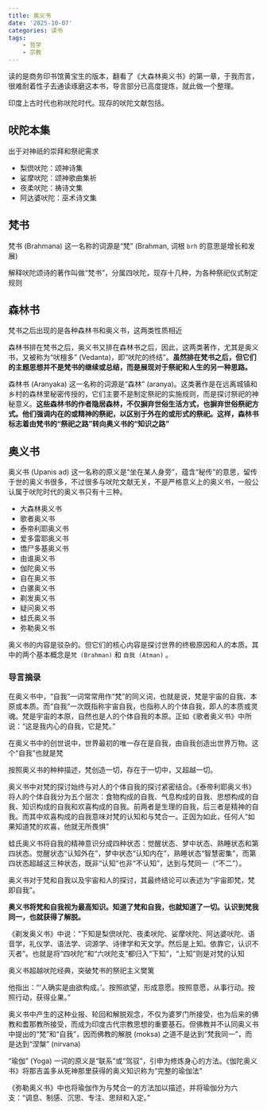 ```yaml
---
title: 奥义书
date: '2025-10-07'
categories: 读书
tags:
    - 哲学
    - 宗教
---
```


读的是商务印书馆黄宝生的版本，翻看了《大森林奥义书》的第一章，于我而言，很难耐着性子去通读琢磨这本书，导言部分已高度提炼，就此做一个整理。

印度上古时代也称吠陀时代。现存的吠陀文献包括。

## 吠陀本集

出于对神祇的崇拜和祭祀需求

- 梨倶吠陀：颂神诗集
- 娑摩吠陀：颂神歌曲集祈
- 夜柔吠陀：祷诗文集
- 阿达婆吠陀：巫术诗文集

## 梵书

梵书 (Brahmana) 这一名称的词源是“梵” (Brahman, 词根 `brh` 的意思是增长和发展)

解释吠陀颂诗的著作叫做“梵书”，分属四吠陀，现存十几种，为各种祭祀仪式制定规则

## 森林书

梵书之后出现的是各种森林书和奥义书，这两类性质相近

森林书排在梵书之后，奥义书又排在森林书之后，因此，这两类著作，尤其是奥义书，又被称为“吠檀多” (Vedanta)，即“吠陀的终结”。**虽然排在梵书之后，但它们的主题思想并不是梵书的继续或总结，而是展现对于祭祀和人生的另一种思路。**

森林书 (Aranyaka) 这一名称的词源是“森林” (aranya)。这类著作是在远离城镇和乡村的森林里秘密传授的，它们主要不是制定祭祀的实施规则，而是探讨祭祀的神秘意义。**这些森林书的作者隐居森林，不仅摒弃世俗生活方式，也摒弃世俗祭祀方式。他们强调内在的或精神的祭祀，以区别于外在的或形式的祭祀。这样，森林书标志着由梵书的“祭祀之路”转向奥义书的“知识之路”**

## 奥义书

奥义书 (Upanis ad) 这一名称的原义是“坐在某人身旁”，蕴含“秘传”的意思，留传于世的奥义书很多，不过很多与吠陀文献无关，不是严格意义上的奥义书，一般公认属于吠陀时代的奥义书只有十三种。

- 大森林奥义书
- 歌者奥义书
- 泰帝利耶奥义书
- 爱多雷耶奥义书
- 憍尸多基奥义书
- 由谁奥义书
- 伽陀奥义书
- 自在奥义书
- 白骡奥义书
- 剃发奥义书
- 疑问奥义书
- 蛙氏奥义书
- 弥勒奥义书

奥义书的内容是驳杂的。但它们的核心内容是探讨世界的终极原因和人的本质。其中的两个基本概念是`梵 (Brahman)` 和 `自我 (Atman)` 。

### 导言摘录

在奥义书中，“自我”一词常常用作“梵”的同义词，也就是说，梵是宇宙的自我、本原或本质。而“自我”一次既指称宇宙自我，也指称人的个体自我，即人的本质或灵魂。梵是宇宙的本原，自然也是人的个体自我的本原。正如《歌者奥义书》中所说：“这是我内心的自我，它是梵。”

在奥义书中的创世说中，世界最初的唯一存在是自我，由自我创造出世界万物。这个“自我”也就是梵

按照奥义书的种种描述，梵创造一切，存在于一切中，又超越一切。

奥义书中对梵的探讨始终与对人的个体自我的探讨紧密结合。《泰帝利耶奥义书》将人的个体自我分为五个层次：食物构成的自我、气息构成的自我、思想构成的自我、知识构成的自我和欢喜构成的自我。前两者是生理的自我，后三者是精神的自我。而其中欢喜构成的自我意味对梵的认知和与梵合一。正因为如此，任何人“如果知道梵的欢喜，他就无所畏惧”

蛙氏奥义书将自我的精神意识分成四种状态：觉醒状态、梦中状态、熟睡状态和第四状态。觉醒状态“认知外在”，梦中状态“认知内在”，熟睡状态“智慧密集”，而第四状态超越这三种状态，既非“认知”也非“不认知”，达到与梵同一（“不二”）。

奥义书对于梵和自我以及宇宙和人的探讨，其最终结论可以表述为“宇宙即梵，梵即自我”。

**奥义书将梵和自我视为最高知识。知道了梵和自我，也就知道了一切。认识到梵我同一，也就获得了解脱。** 

《剃发奥义书》中说：“下知是梨倶吠陀、夜柔吠陀、娑摩吠陀、阿达婆吠陀、语音学，礼仪学、语法学、词源学、诗律学和天文学。然后是上知。依靠它，认识不灭者”。也就是将“四吠陀”和“六吠陀支”都归入“下知”，“上知”则是对梵的认知

奥义书超越吠陀经典，突破梵书的祭祀主义樊篱

他指出：“‘人确实是由欲构成。’。按照欲望，形成意愿。按照意愿，从事行动。按照行动，获得业果。”

奥义书中产生的这种业报、轮回和解脱观念，不仅为婆罗门所接受，也为后来的佛教和耆那教所接受，而成为印度古代宗教思想的重要基石。但佛教并不认同奥义书中提出的“梵”和“自我”，因而佛教的解脱 (moksa) 之道不是达到“梵我同一”，而是达到“涅槃” (nirvana)

“瑜伽” (Yoga) 一词的原义是“联系”或“驾驭”，引申为修炼身心的方法。《伽陀奥义书》将那吉盖多从死神那里获得的奥义知识称为“完整的瑜伽法”

《弥勒奥义书》中也将瑜伽作为与梵合一的方法加以描述，并将瑜伽分为六支：“调息、制感、沉思、专注、思辩和入定。” 
